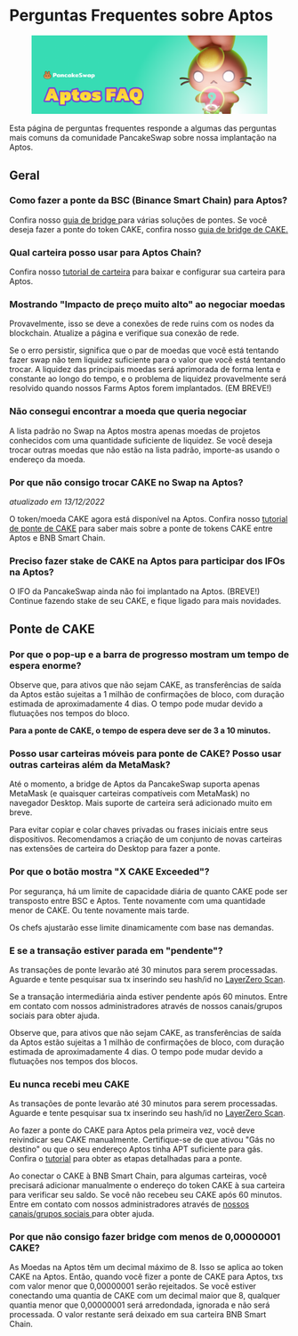 # Perguntas Frequentes sobre Aptos

<figure><img src="../../.gitbook/assets/Aptos-faq-header.png" alt=""><figcaption></figcaption></figure>

Esta página de perguntas frequentes responde a algumas das perguntas mais comuns da comunidade PancakeSwap sobre nossa implantação na Aptos.

## Geral

### Como fazer a ponte da BSC (Binance Smart Chain) para Aptos?&#x20;

Confira nosso [guia de bridge ](obter-aptos-coins.md)para várias soluções de pontes. Se você deseja fazer a ponte do token CAKE, confira nosso [guia de bridge de CAKE](tutorial-para-fazer-bridge-de-cake.md)[.](tutorial-para-fazer-bridge-de-cake.md)&#x20;

### Qual carteira posso usar para Aptos Chain?&#x20;

Confira nosso [tutorial de carteira](crie-uma-carteira.md) para baixar e configurar sua carteira para Aptos.&#x20;

### Mostrando "Impacto de preço muito alto" ao negociar moedas

Provavelmente, isso se deve a conexões de rede ruins com os nodes da blockchain. Atualize a página e verifique sua conexão de rede.&#x20;

Se o erro persistir, significa que o par de moedas que você está tentando fazer swap não tem liquidez suficiente para o valor que você está tentando trocar. A liquidez das principais moedas será aprimorada de forma lenta e constante ao longo do tempo, e o problema de liquidez provavelmente será resolvido quando nossos Farms Aptos forem implantados. (EM BREVE!)&#x20;

### Não consegui encontrar a moeda que queria negociar&#x20;

A lista padrão no  Swap na Aptos mostra apenas moedas de projetos conhecidos com uma quantidade suficiente de liquidez. Se você deseja trocar outras moedas que não estão na lista padrão, importe-as usando o endereço da moeda.&#x20;

### Por que não consigo trocar CAKE no Swap na Aptos?&#x20;

_atualizado em 13/12/2022_

O token/moeda CAKE agora está disponível na Aptos. Confira nosso [tutorial de ponte de CAKE](tutorial-para-fazer-bridge-de-cake.md) para saber mais sobre a ponte de tokens CAKE entre Aptos e BNB Smart Chain.&#x20;

### Preciso fazer stake de CAKE na Aptos para participar dos IFOs na Aptos?&#x20;

O IFO da PancakeSwap ainda não foi implantado na Aptos. (BREVE!) Continue fazendo stake de seu CAKE, e fique ligado para mais novidades.

## Ponte de CAKE&#x20;

### Por que o pop-up e a barra de progresso mostram um tempo de espera enorme?&#x20;

Observe que, para ativos que não sejam CAKE, as transferências de saída da Aptos estão sujeitas a 1 milhão de confirmações de bloco, com duração estimada de aproximadamente 4 dias. O tempo pode mudar devido a flutuações nos tempos do bloco.&#x20;

**Para a ponte de CAKE, o tempo de espera deve ser de 3 a 10 minutos.**&#x20;

### Posso usar carteiras móveis para ponte de CAKE? Posso usar outras carteiras além da MetaMask?&#x20;

Até o momento, a bridge de Aptos da PancakeSwap suporta apenas MetaMask (e quaisquer carteiras compatíveis com MetaMask) no navegador Desktop. Mais suporte de carteira será adicionado muito em breve.&#x20;

Para evitar copiar e colar chaves privadas ou frases iniciais entre seus dispositivos. Recomendamos a criação de um conjunto de novas carteiras nas extensões de carteira do Desktop para fazer a ponte.&#x20;

### Por que o botão mostra "X CAKE Exceeded"?&#x20;

Por segurança, há um limite de capacidade diária de quanto CAKE pode ser transposto entre BSC e Aptos. Tente novamente com uma quantidade menor de CAKE. Ou tente novamente mais tarde.&#x20;

Os chefs ajustarão esse limite dinamicamente com base nas demandas.&#x20;

### E se a transação estiver parada em "pendente"?&#x20;

As transações de ponte levarão até 30 minutos para serem processadas. Aguarde e tente pesquisar sua tx inserindo seu hash/id no [LayerZero Scan](https://layerzeroscan.com/).&#x20;

Se a transação intermediária ainda estiver pendente após 60 minutos. Entre em contato com nossos administradores através de nossos canais/grupos sociais para obter ajuda.&#x20;

Observe que, para ativos que não sejam CAKE, as transferências de saída da Aptos estão sujeitas a 1 milhão de confirmações de bloco, com duração estimada de aproximadamente 4 dias. O tempo pode mudar devido a flutuações nos tempos dos blocos.&#x20;

### Eu nunca recebi meu CAKE&#x20;

As transações de ponte levarão até 30 minutos para serem processadas. Aguarde e tente pesquisar sua tx inserindo seu hash/id no [LayerZero Scan](https://layerzeroscan.com/).&#x20;

Ao fazer a ponte do CAKE para Aptos pela primeira vez, você deve reivindicar seu CAKE manualmente. Certifique-se de que ativou "Gás no destino" ou que o seu endereço Aptos tinha APT suficiente para gás. Confira o [tutorial](perguntas-frequentes-sobre-aptos.md#como-fazer-a-ponte-da-bsc-binance-smart-chain-para-aptos) para obter as etapas detalhadas para a ponte.&#x20;

Ao conectar o CAKE à BNB Smart Chain, para algumas carteiras, você precisará adicionar manualmente o endereço do token CAKE à sua carteira para verificar seu saldo. Se você não recebeu seu CAKE após 60 minutos. Entre em contato com nossos administradores através de [nossos canais/grupos sociais](../../contact-us/)[ ](https://docs.pancakeswap.finance/contact-us/telegram)para obter ajuda.&#x20;

### Por que não consigo fazer bridge com menos de 0,00000001 CAKE?&#x20;

As Moedas na Aptos têm um decimal máximo de 8. Isso se aplica ao token CAKE na Aptos. Então, quando você fizer a ponte de CAKE para Aptos, txs com valor menor que 0,00000001 serão rejeitados. Se você estiver conectando uma quantia de CAKE com um decimal maior que 8, qualquer quantia menor que 0,00000001 será arredondada, ignorada e não será processada. O valor restante será deixado em sua carteira BNB Smart Chain.
